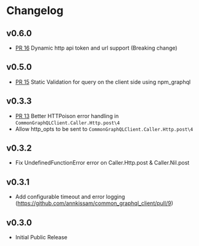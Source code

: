 # Changelog

## v0.6.0
- [PR 16](https://github.com/annkissam/common_graphql_client/pull/16)
Dynamic http api token and url support (Breaking change)

## v0.5.0
- [PR 15](https://github.com/annkissam/common_graphql_client/pull/15) Static Validation for query
on the client side using npm_graphql

## v0.3.3
- [PR 13](`CommonGraphQLClient.Caller.Http.post\4`) Better HTTPoison error handling in `CommonGraphQLClient.Caller.Http.post\4`
- Allow http_opts to be sent to `CommonGraphQLClient.Caller.Http.post\4`

## v0.3.2
- Fix UndefinedFunctionError error on Caller.Http.post & Caller.Nil.post

## v0.3.1
- Add configurable timeout and error logging (https://github.com/annkissam/common_graphql_client/pull/9)

## v0.3.0

- Initial Public Release
